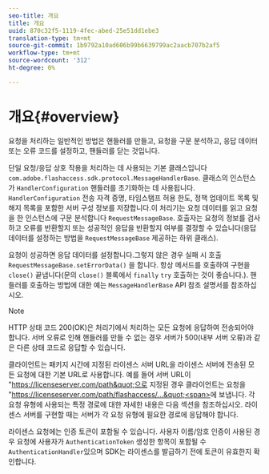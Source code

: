 ```yaml
---
seo-title: 개요
title: 개요
uuid: 870c32f5-1119-4fec-abed-25e51dd1ebe3
translation-type: tm+mt
source-git-commit: 1b9792a10ad606b99b6639799ac2aacb707b2af5
workflow-type: tm+mt
source-wordcount: '312'
ht-degree: 0%

---
```



# 개요{#overview}

요청을 처리하는 일반적인 방법은 핸들러를 만들고, 요청을 구문 분석하고, 응답 데이터 또는 오류 코드를 설정하고, 핸들러를 닫는 것입니다.

단일 요청/응답 상호 작용을 처리하는 데 사용되는 기본 클래스입니다 `com.adobe.flashaccess.sdk.protocol.MessageHandlerBase`. 클래스의 인스턴스가 `HandlerConfiguration` 핸들러를 초기화하는 데 사용됩니다. `HandlerConfiguration` 전송 자격 증명, 타임스탬프 허용 한도, 정책 업데이트 목록 및 해지 목록을 포함한 서버 구성 정보를 저장합니다.이 처리기는 요청 데이터를 읽고 요청을 한 인스턴스에 구문 분석합니다 `RequestMessageBase`. 호출자는 요청의 정보를 검사하고 오류를 반환할지 또는 성공적인 응답을 반환할지 여부를 결정할 수 있습니다(응답 데이터를 설정하는 방법을 `RequestMessageBase` 제공하는 하위 클래스).

요청이 성공하면 응답 데이터를 설정합니다.그렇지 않은 경우 실패 시 호출 `RequestMessageBase.setErrorData()` 을 합니다. 항상 메서드를 호출하여 구현을 `close()` 끝냅니다(문의 `close()` 블록에서 `finally` `try` 호출하는 것이 좋습니다.). 핸들러를 호출하는 방법에 대한 예는 `MessageHandlerBase` API 참조 설명서를 참조하십시오.

>[!NOTE]
>
>HTTP 상태 코드 200(OK)은 처리기에서 처리하는 모든 요청에 응답하여 전송되어야 합니다. 서버 오류로 인해 핸들러를 만들 수 없는 경우 서버가 500(내부 서버 오류)과 같은 다른 상태 코드로 응답할 수 있습니다.

클라이언트는 패키지 시간에 지정된 라이센스 서버 URL을 라이센스 서버에 전송된 모든 요청에 대한 기본 URL로 사용합니다. 예를 들어 서버 URL이 &quot;<span></span>https://licenseserver.com/path&quot;으로 지정된 경우 클라이언트는 요청을 &quot;https://licenseserver.com/path/flashaccess/...&quot;<span></span>에 보냅니다. 각 요청 유형에 사용되는 특정 경로에 대한 자세한 내용은 다음 섹션을 참조하십시오. 라이센스 서버를 구현할 때는 서버가 각 요청 유형에 필요한 경로에 응답해야 합니다.

라이센스 요청에는 인증 토큰이 포함될 수 있습니다. 사용자 이름/암호 인증이 사용된 경우 요청에 사용자가 `AuthenticationToken` 생성한 항목이 포함될 수 `AuthenticationHandler`있으며 SDK는 라이센스를 발급하기 전에 토큰이 유효한지 확인합니다.
